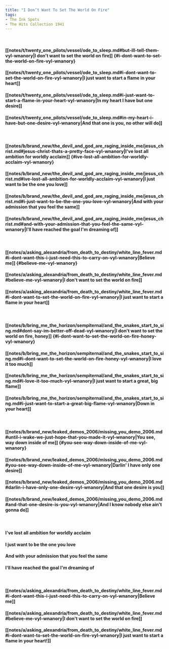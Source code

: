 ```yaml
---
title: "I Don’t Want To Set The World On Fire"
tags:
- The Ink Spots
- The Hits Collection 1941
---
```

&nbsp;
#### [[notes/t/twenty_one_pilots/vessel/ode_to_sleep.md#but-ill-tell-them-vyl-wnanory|I don't want to set the world on fire]] {#i-dont-want-to-set-the-world-on-fire-vyl-wnanory}
#### [[notes/t/twenty_one_pilots/vessel/ode_to_sleep.md#i-dont-want-to-set-the-world-on-fire-vyl-wnanory|I just want to start a flame in your heart]]
#### [[notes/t/twenty_one_pilots/vessel/ode_to_sleep.md#i-just-want-to-start-a-flame-in-your-heart-vyl-wnanory|In my heart I have but one desire]]
#### [[notes/t/twenty_one_pilots/vessel/ode_to_sleep.md#in-my-heart-i-have-but-one-desire-vyl-wnanory|And that one is you, no other will do]]
&nbsp;
#### [[notes/b/brand_new/the_devil_and_god_are_raging_inside_me/jesus_christ.md#jesus-christ-thats-a-pretty-face-vyl-wnanory|I've lost all ambition for worldly acclaim]] {#ive-lost-all-ambition-for-worldly-acclaim-vyl-wnanory}
#### [[notes/b/brand_new/the_devil_and_god_are_raging_inside_me/jesus_christ.md#ive-lost-all-ambition-for-worldly-acclaim-vyl-wnanory|I just want to be the one you love]]
#### [[notes/b/brand_new/the_devil_and_god_are_raging_inside_me/jesus_christ.md#i-just-want-to-be-the-one-you-love-vyl-wnanory|And with your admission that you feel the same]]
#### [[notes/b/brand_new/the_devil_and_god_are_raging_inside_me/jesus_christ.md#and-with-your-admission-that-you-feel-the-same-vyl-wnanory|I'll have reached the goal I'm dreaming of]]
&nbsp;
#### [[notes/a/asking_alexandria/from_death_to_destiny/white_line_fever.md#i-dont-want-this-i-just-need-this-to-carry-on-vyl-wnanory|Believe me]] {#believe-me-vyl-wnanory}
#### [[notes/a/asking_alexandria/from_death_to_destiny/white_line_fever.md#believe-me-vyl-wnanory|I don't want to set the world on fire]]
#### [[notes/a/asking_alexandria/from_death_to_destiny/white_line_fever.md#i-dont-want-to-set-the-world-on-fire-vyl-wnanory|I just want to start a flame in your heart]]
&nbsp;
#### [[notes/b/bring_me_the_horizon/sempiternal/and_the_snakes_start_to_sing.md#dont-say-im-better-off-dead-vyl-wnanory|I don't want to set the world on fire, honey]] {#i-dont-want-to-set-the-world-on-fire-honey-vyl-wnanory}
#### [[notes/b/bring_me_the_horizon/sempiternal/and_the_snakes_start_to_sing.md#i-dont-want-to-set-the-world-on-fire-honey-vyl-wnanory|I love it too much]]
#### [[notes/b/bring_me_the_horizon/sempiternal/and_the_snakes_start_to_sing.md#i-love-it-too-much-vyl-wnanory|I just want to start a great, big flame]]
#### [[notes/b/bring_me_the_horizon/sempiternal/and_the_snakes_start_to_sing.md#i-just-want-to-start-a-great-big-flame-vyl-wnanory|Down in your heart]]
&nbsp;
#### [[notes/b/brand_new/leaked_demos_2006/missing_you_demo_2006.md#until-i-wake-we-just-hope-that-you-made-it-vyl-wnanory|You see, way down inside of me]] {#you-see-way-down-inside-of-me-vyl-wnanory}
#### [[notes/b/brand_new/leaked_demos_2006/missing_you_demo_2006.md#you-see-way-down-inside-of-me-vyl-wnanory|Darlin' I have only one desire]]
#### [[notes/b/brand_new/leaked_demos_2006/missing_you_demo_2006.md#darlin-i-have-only-one-desire-vyl-wnanory|And that one desire is you]]
#### [[notes/b/brand_new/leaked_demos_2006/missing_you_demo_2006.md#and-that-one-desire-is-you-vyl-wnanory|And I know nobody else ain't gonna do]]
&nbsp;
#### I've lost all ambition for worldly acclaim
#### I just want to be the one you love
#### And with your admission that you feel the same
#### I'll have reached the goal I'm dreaming of
&nbsp;
#### [[notes/a/asking_alexandria/from_death_to_destiny/white_line_fever.md#i-dont-want-this-i-just-need-this-to-carry-on-vyl-wnanory|Believe me]]
#### [[notes/a/asking_alexandria/from_death_to_destiny/white_line_fever.md#believe-me-vyl-wnanory|I don't want to set the world on fire]]
#### [[notes/a/asking_alexandria/from_death_to_destiny/white_line_fever.md#i-dont-want-to-set-the-world-on-fire-vyl-wnanory|I just want to start a flame in your heart!]]
